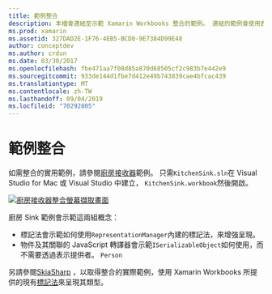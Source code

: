 ```yaml
---
title: 範例整合
description: 本檔會連結至示範 Xamarin Workbooks 整合的範例。 連結的範例會使用表示轉譯和 SkiaSharp。
ms.prod: xamarin
ms.assetid: 327DAD2E-1F76-4EB5-BCD0-9E7384D99E48
author: conceptdev
ms.author: crdun
ms.date: 03/30/2017
ms.openlocfilehash: fbe471aa7f08d85a870d68505cf2c983b7e442e9
ms.sourcegitcommit: 933de144d1fbe7d412e49b743839cae4bfcac439
ms.translationtype: MT
ms.contentlocale: zh-TW
ms.lasthandoff: 09/04/2019
ms.locfileid: "70292805"
---
```

# <a name="sample-integrations"></a>範例整合

如需整合的實用範例，請參閱[廚房接收器][KitchenSink]範例。 只需`KitchenSink.sln`在 Visual Studio for Mac 或 Visual Studio 中建立， `KitchenSink.workbook`然後開啟。

[![廚房接收器整合螢幕擷取畫面](samples-images/kitchensinkintegrationscreenshot.png)](samples-images/kitchensinkintegrationscreenshot.png#lightbox)

廚房 Sink 範例會示範這兩組概念：

* 標記法會示範如何使用`RepresentationManager`內建的標記法，來增強呈現。
* 物件及其關聯的 JavaScript 轉譯器會示範`ISerializableObject`如何使用，而不需要透過表示提供者。 `Person`

另請參閱[SkiaSharp][skiasharp] ，以取得整合的實際範例，使用 Xamarin Workbooks 所提供的現有[標記法](~/tools/workbooks/sdk/representations.md)來呈現其類型。

[KitchenSink]: https://github.com/xamarin/Workbooks/tree/master/SDK/Samples/KitchenSink
[skiasharp]: https://github.com/mono/SkiaSharp/tree/master/source/SkiaSharp.Workbooks
